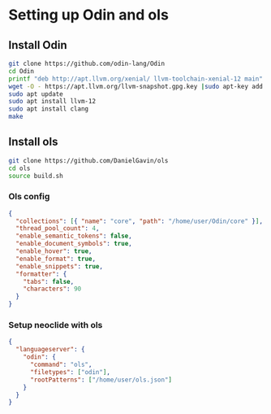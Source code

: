 # Setting up Odin and ols

## Install Odin

```sh
git clone https://github.com/odin-lang/Odin
cd Odin
printf "deb http://apt.llvm.org/xenial/ llvm-toolchain-xenial-12 main" |sudo tee /etc/apt/sources.list.d/llvm-toolchain-xenial-12.list
wget -O - https://apt.llvm.org/llvm-snapshot.gpg.key |sudo apt-key add -
sudo apt update
sudo apt install llvm-12
sudo apt install clang
make
```

## Install ols

```sh
git clone https://github.com/DanielGavin/ols
cd ols
source build.sh
```

### Ols config

```json
{
  "collections": [{ "name": "core", "path": "/home/user/Odin/core" }],
  "thread_pool_count": 4,
  "enable_semantic_tokens": false,
  "enable_document_symbols": true,
  "enable_hover": true,
  "enable_format": true,
  "enable_snippets": true,
  "formatter": {
    "tabs": false,
    "characters": 90
  }
}
```

### Setup neoclide with ols

```json
{
  "languageserver": {
    "odin": {
      "command": "ols",
      "filetypes": ["odin"],
      "rootPatterns": ["/home/user/ols.json"]
    }
  }
}
```

